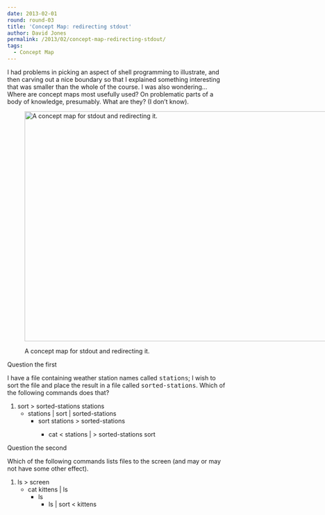 ```yaml
---
date: 2013-02-01
round: round-03
title: 'Concept Map: redirecting stdout'
author: David Jones
permalink: /2013/02/concept-map-redirecting-stdout/
tags:
  - Concept Map
---
```

I had problems in picking an aspect of shell programming to illustrate, and then carving out a nice boundary so that I explained something interesting that was smaller than the whole of the course. I was also wondering&#8230; Where are concept maps most usefully used? On problematic parts of a body of knowledge, presumably. What are they? (I don&#8217;t know).<figure id="attachment_1555" style="width: 707px;" class="wp-caption alignnone">

[<img src="http://teaching.software-carpentry.org/wp-content/uploads/2013/02/IMG_3810-1024x768.jpg" alt="A concept map for stdout and redirecting it." width="707" height="530" class="size-large wp-image-1555" />][1]<figcaption class="wp-caption-text">A concept map for stdout and redirecting it.</figcaption></figure> 
Question the first

I have a file containing weather station names called <tt>stations</tt>; I wish to sort the file and place the result in a file called <tt>sorted-stations</tt>. Which of the following commands does that?

1.  sort > sorted-stations stations 
    *   stations | sort | sorted-stations 
        *   sort stations > sorted-stations 
            *   cat < stations | > sorted-stations sort </ol> 
                Question the second
                
                Which of the following commands lists files to the screen (and may or may not have some other effect).
                
                1.  ls > screen 
                    *   cat kittens | ls 
                        *   ls 
                            *   ls | sort < kittens </ol>

 [1]: http://teaching.software-carpentry.org/wp-content/uploads/2013/02/IMG_3810.jpg
